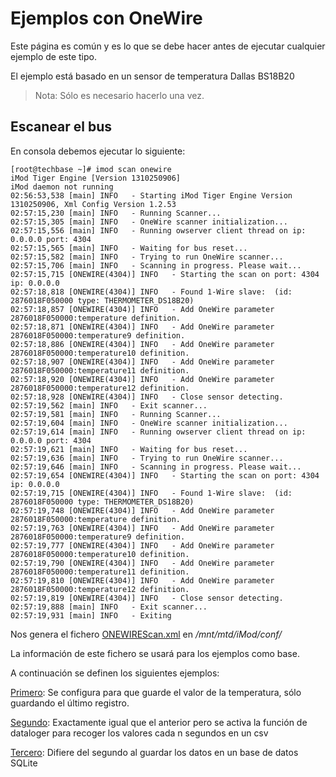 Ejemplos con OneWire
====================

Este página es común y es lo que se debe hacer antes de ejecutar cualquier ejemplo de este tipo. 

El ejemplo está basado en un sensor de temperatura Dallas BS18B20

> Nota: Sólo es necesario hacerlo una vez.

## Escanear el bus

En consola debemos ejecutar lo siguiente:

```
[root@techbase ~]# imod scan onewire
iMod Tiger Engine [Version 1310250906]
iMod daemon not running
02:56:53,538 [main] INFO   - Starting iMod Tiger Engine Version 1310250906, Xml Config Version 1.2.53
02:57:15,230 [main] INFO   - Running Scanner... 
02:57:15,305 [main] INFO   - OneWire scanner initialization...
02:57:15,556 [main] INFO   - Running owserver client thread on ip: 0.0.0.0 port: 4304
02:57:15,565 [main] INFO   - Waiting for bus reset...
02:57:15,582 [main] INFO   - Trying to run OneWire scanner...
02:57:15,706 [main] INFO   - Scanning in progress. Please wait... 
02:57:15,715 [ONEWIRE(4304)] INFO   - Starting the scan on port: 4304 ip: 0.0.0.0
02:57:18,818 [ONEWIRE(4304)] INFO   - Found 1-Wire slave:  (id: 2876018F050000 type: THERMOMETER_DS18B20)
02:57:18,857 [ONEWIRE(4304)] INFO   - Add OneWire parameter 2876018F050000:temperature definition.
02:57:18,871 [ONEWIRE(4304)] INFO   - Add OneWire parameter 2876018F050000:temperature9 definition.
02:57:18,886 [ONEWIRE(4304)] INFO   - Add OneWire parameter 2876018F050000:temperature10 definition.
02:57:18,907 [ONEWIRE(4304)] INFO   - Add OneWire parameter 2876018F050000:temperature11 definition.
02:57:18,920 [ONEWIRE(4304)] INFO   - Add OneWire parameter 2876018F050000:temperature12 definition.
02:57:18,928 [ONEWIRE(4304)] INFO   - Close sensor detecting.
02:57:19,562 [main] INFO   - Exit scanner... 
02:57:19,581 [main] INFO   - Running Scanner... 
02:57:19,604 [main] INFO   - OneWire scanner initialization...
02:57:19,614 [main] INFO   - Running owserver client thread on ip: 0.0.0.0 port: 4304
02:57:19,621 [main] INFO   - Waiting for bus reset...
02:57:19,636 [main] INFO   - Trying to run OneWire scanner...
02:57:19,646 [main] INFO   - Scanning in progress. Please wait... 
02:57:19,654 [ONEWIRE(4304)] INFO   - Starting the scan on port: 4304 ip: 0.0.0.0
02:57:19,715 [ONEWIRE(4304)] INFO   - Found 1-Wire slave:  (id: 2876018F050000 type: THERMOMETER_DS18B20)
02:57:19,748 [ONEWIRE(4304)] INFO   - Add OneWire parameter 2876018F050000:temperature definition.
02:57:19,763 [ONEWIRE(4304)] INFO   - Add OneWire parameter 2876018F050000:temperature9 definition.
02:57:19,777 [ONEWIRE(4304)] INFO   - Add OneWire parameter 2876018F050000:temperature10 definition.
02:57:19,790 [ONEWIRE(4304)] INFO   - Add OneWire parameter 2876018F050000:temperature11 definition.
02:57:19,810 [ONEWIRE(4304)] INFO   - Add OneWire parameter 2876018F050000:temperature12 definition.
02:57:19,819 [ONEWIRE(4304)] INFO   - Close sensor detecting.
02:57:19,888 [main] INFO   - Exit scanner... 
02:57:19,931 [main] INFO   - Exiting

```

Nos genera el fichero [ONEWIREScan.xml](ONEWIREScan.xml) en */mnt/mtd/iMod/conf/*

La información de este fichero se usará para los ejemplos como base.

A continuación se definen los siguientes ejemplos:

[Primero](primero/README.md): Se configura para que guarde el valor de la temperatura, sólo guardando el último registro.

[Segundo](segundo/README.md): Exactamente igual que el anterior pero se activa la función de dataloger para recoger los valores cada n segundos en un csv

[Tercero](tercero): Difiere del segundo al guardar los datos en un base de datos SQLite